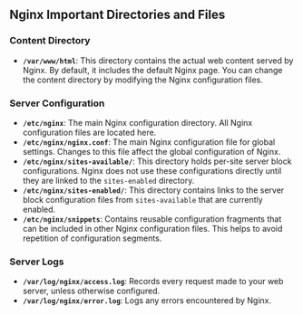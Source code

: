 ## Nginx Important Directories and Files

### Content Directory
- **`/var/www/html`**: This directory contains the actual web content served by Nginx. By default, it includes the default Nginx page. You can change the content directory by modifying the Nginx configuration files.

### Server Configuration
- **`/etc/nginx`**: The main Nginx configuration directory. All Nginx configuration files are located here.
- **`/etc/nginx/nginx.conf`**: The main Nginx configuration file for global settings. Changes to this file affect the global configuration of Nginx.
- **`/etc/nginx/sites-available/`**: This directory holds per-site server block configurations. Nginx does not use these configurations directly until they are linked to the `sites-enabled` directory.
- **`/etc/nginx/sites-enabled/`**: This directory contains links to the server block configuration files from `sites-available` that are currently enabled.
- **`/etc/nginx/snippets`**: Contains reusable configuration fragments that can be included in other Nginx configuration files. This helps to avoid repetition of configuration segments.

### Server Logs
- **`/var/log/nginx/access.log`**: Records every request made to your web server, unless otherwise configured.
- **`/var/log/nginx/error.log`**: Logs any errors encountered by Nginx.
